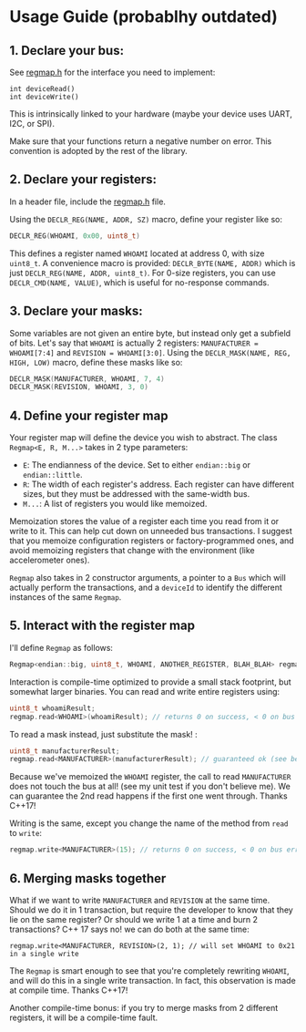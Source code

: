 # Usage Guide (probablhy outdated)

## 1. Declare your bus:
See [regmap.h](include/regmap/regmap.h) for the interface you need to
implement:
```
int deviceRead()
int deviceWrite()
```
This is intrinsically linked to your hardware (maybe
your device uses UART, I2C, or SPI).

Make sure that your functions return a negative number on error.
This convention is adopted by the rest of the library.

## 2. Declare your registers:
In a header file, include the [regmap.h](include/regmap/regmap.h) file.

Using the `DECLR_REG(NAME, ADDR, SZ)` macro, define your register like so:
```c++
DECLR_REG(WHOAMI, 0x00, uint8_t)
```
This defines a register named `WHOAMI` located at address 0, with size `uint8_t`.
A convenience macro is provided: `DECLR_BYTE(NAME, ADDR)` which is just
`DECLR_REG(NAME, ADDR, uint8_t)`. For 0-size registers, you can use 
`DECLR_CMD(NAME, VALUE)`, which is useful for no-response commands.

## 3. Declare your masks:
Some variables are not given an entire byte, but instead only get a subfield of bits.
Let's say that `WHOAMI` is actually 2 registers: `MANUFACTURER = WHOAMI[7:4]` and
`REVISION = WHOAMI[3:0]`. Using the `DECLR_MASK(NAME, REG, HIGH, LOW)` macro, define
these masks like so:
```c++
DECLR_MASK(MANUFACTURER, WHOAMI, 7, 4)
DECLR_MASK(REVISION, WHOAMI, 3, 0)
```

## 4. Define your register map
Your register map will define the device you wish to abstract. The class `Regmap<E, R, M...>`
takes in 2 type parameters:
* `E`: The endianness of the device. Set to either `endian::big` or `endian::little`.
* `R`: The width of each register's address. Each register can have different sizes, but they
must be addressed with the same-width bus.
* `M...`: A list of registers you would like memoized. 

Memoization stores the value of a register each time you read from it or write to it. 
This can help cut down on unneeded bus transactions. 
I suggest that you memoize configuration registers or factory-programmed ones, and avoid
memoizing registers that change with the environment (like accelerometer ones).

`Regmap` also takes in 2 constructor arguments, a pointer to a `Bus` which will actually
perform the transactions, and a `deviceId` to identify the different instances of the same `Regmap`.

## 5. Interact with the register map
I'll define `Regmap` as follows:
```c++
Regmap<endian::big, uint8_t, WHOAMI, ANOTHER_REGISTER, BLAH_BLAH> regmap;
```
Interaction is compile-time optimized to provide a small stack footprint,
but somewhat larger binaries. You can read and write entire registers
using:
```c++
uint8_t whoamiResult;
regmap.read<WHOAMI>(whoamiResult); // returns 0 on success, < 0 on bus error
```
To read a mask instead, just substitute the mask! :
```c++
uint8_t manufacturerResult;
regmap.read<MANUFACTURER>(manufacturerResult); // guaranteed ok (see below for why)
```
Because we've memoized the `WHOAMI` register, the call to read `MANUFACTURER` does not touch
the bus at all! (see my unit test if you don't believe me). We can guarantee the 2nd
read happens if the first one went through. Thanks C++17!

Writing is the same, except you change the name of the method from `read` to `write`:
```c++
regmap.write<MANUFACTURER>(15); // returns 0 on success, < 0 on bus error
```
## 6. Merging masks together
What if we want to write `MANUFACTURER` and `REVISION` at the same time. Should we do it in 1 transaction,
but require the developer to know that they lie on the same register? Or should we write 1 at a time and burn 2
transactions? C++ 17 says no! we can do both at the same time:
```
regmap.write<MANUFACTURER, REVISION>(2, 1); // will set WHOAMI to 0x21 in a single write
```
The `Regmap` is smart enough to see that you're completely rewriting `WHOAMI`, and will do this
in a single write transaction. In fact, this observation is made at compile time. Thanks C++17!

Another compile-time bonus: if you try to merge masks from 2 different registers, it will be
a compile-time fault.